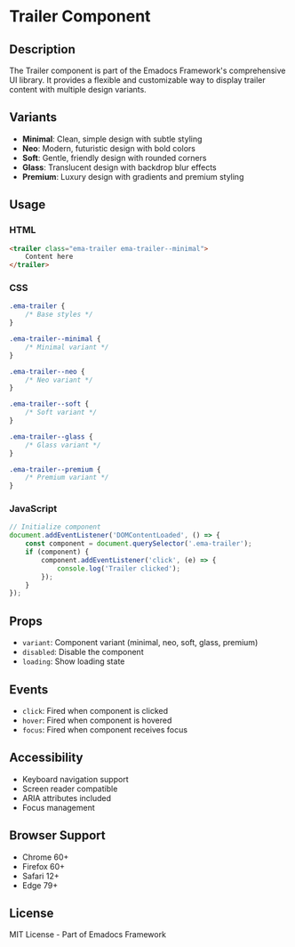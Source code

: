 # Trailer Component

## Description
The Trailer component is part of the Emadocs Framework's comprehensive UI library. It provides a flexible and customizable way to display trailer content with multiple design variants.

## Variants
- **Minimal**: Clean, simple design with subtle styling
- **Neo**: Modern, futuristic design with bold colors
- **Soft**: Gentle, friendly design with rounded corners
- **Glass**: Translucent design with backdrop blur effects
- **Premium**: Luxury design with gradients and premium styling

## Usage

### HTML
```html
<trailer class="ema-trailer ema-trailer--minimal">
    Content here
</trailer>
```

### CSS
```css
.ema-trailer {
    /* Base styles */
}

.ema-trailer--minimal {
    /* Minimal variant */
}

.ema-trailer--neo {
    /* Neo variant */
}

.ema-trailer--soft {
    /* Soft variant */
}

.ema-trailer--glass {
    /* Glass variant */
}

.ema-trailer--premium {
    /* Premium variant */
}
```

### JavaScript
```javascript
// Initialize component
document.addEventListener('DOMContentLoaded', () => {
    const component = document.querySelector('.ema-trailer');
    if (component) {
        component.addEventListener('click', (e) => {
            console.log('Trailer clicked');
        });
    }
});
```

## Props
- `variant`: Component variant (minimal, neo, soft, glass, premium)
- `disabled`: Disable the component
- `loading`: Show loading state

## Events
- `click`: Fired when component is clicked
- `hover`: Fired when component is hovered
- `focus`: Fired when component receives focus

## Accessibility
- Keyboard navigation support
- Screen reader compatible
- ARIA attributes included
- Focus management

## Browser Support
- Chrome 60+
- Firefox 60+
- Safari 12+
- Edge 79+

## License
MIT License - Part of Emadocs Framework
